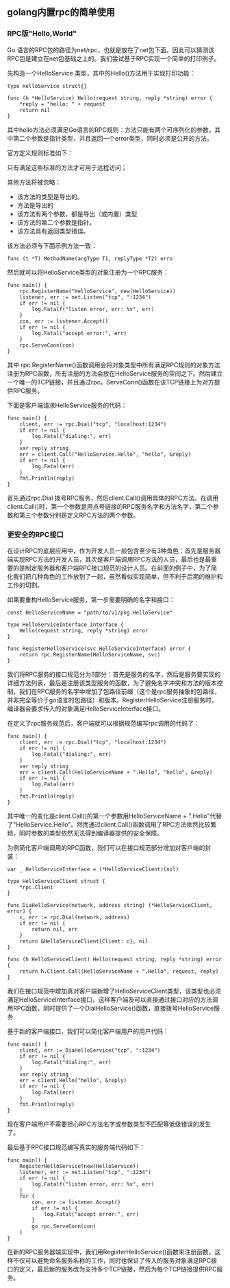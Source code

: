 ## golang内置rpc的简单使用

### RPC版"Hello,World"

Go 语言的RPC包的路径为net/rpc，也就是放在了net包下面。因此可以猜测该RPC包是建立在net包基础之上的。我们尝试基于RPC实现一个简单的打印例子。

先构造一个HelloService 类型，其中的Hello()方法用于实现打印功能：

```golang
type HelloService struct{}

func (h *HelloService) Hello(request string, reply *string) error {
	*reply = "hello: " + request
	return nil
}
```

其中hello方法必须满足Go语言的RPC规则：方法只能有两个可序列化的参数，其中第二个参数是指针类型，并且返回一个error类型，同时必须是公开的方法。

官方定义规则标准如下：

只有满足这些标准的方法才可用于远程访问；

其他方法将被忽略：

- 该方法的类型是导出的。
- 方法是导出的
- 该方法有两个参数，都是导出（或内置）类型
- 该方法的第二个参数是指针。
- 该方法具有返回类型错误。

该方法必须与下面示例方法一致：

```golang
func (t *T) MethodName(argType T1, replyType *T2) erro
```

然后就可以将HelloService类型的对象注册为一个RPC服务：

```golang
func main() {
	rpc.RegisterName("HelloService", new(HelloService))
	listener, err := net.Listen("tcp", ":1234")
	if err != nil {
		log.Fatalf("listen error, err: %v", err)
	}
	con, err := listener.Accept()
	if err != nil {
		log.Fatal("accept error:", err)
	}
	rpc.ServeConn(con)
}
```
其中 rpc.RegisterName()函数调用会将对象类型中所有满足RPC规则的对象方法注册为RPC函数，所有注册的方法会放在HelloService服务的空间之下。然后建立一个唯一的TCP链接，并且通过rpc。ServeConn()函数在该TCP链接上为对方提供RPC服务。

下面是客户端请求HelloService服务的代码：
```golang
func main() {
	client, err := rpc.Dial("tcp", "localhost:1234")
	if err != nil {
		log.Fatal("dialing:", err)
	}
	var reply string
	err = client.Call("HelloService.Hello", "hello", &reply)
	if err != nil {
		log.Fatal(err)
	}
	fmt.Println(reply)
}
```

首先通过rpc.Dial 拨号RPC服务，然后client.Call()调用具体的RPC方法。在调用client.Call()时，第一个参数是用点号链接的RPC服务名字和方法名字，第二个参数和第三个参数分别是定义RPC方法的两个参数。

### 更安全的RPC接口

在设计RPC的底层应用中，作为开发人员一般包含至少有3种角色：首先是服务器端实现RPC方法的开发人员，其次是客户端调用RPC方法的人员，最后也是最重要的是制定服务器和客户端RPC接口规范的设计人员。在前面的例子中，为了简化我们把几种角色的工作放到了一起，虽然看似实现简单，但不利于后期的维护和工作的切割。

如果要重构HelloService服务，第一步需要明确的名字和接口：

```golang
const HelloServiceName = "path/to/v1/pkg.HelloService"

type HelloServiceInterface interface {
	Hello(request string, reply *string) error
}

func RegisterHelloService(svc HelloServiceInterface) error {
	return rpc.RegisterName(HelloServiceName, svc)
}
```

我们将RPC服务的接口规范分为3部分：首先是服务的名字，然后是服务要实现的详细方法列表，最后是注册该类型服务的函数，为了避免名字冲突和方法的版本控制，我们在RPC服务的名字中增加了包路径前缀（这个是rpc服务抽象的包路径，并非完全等价于go语言的包路径）和版本。RegisterHelloService注册服务时，编译器会要求传入的对象满足HelloServiceInterface接口。

在定义了rpc服务规范后，客户端就可以根据规范编写rpc调用的代码了：
```golang
func main() {
	client, err := rpc.Dial("tcp", "localhost:1234")
	if err != nil {
		log.Fatal("dialing:", err)
	}
	var reply string
	err = client.Call(HelloServiceName + ".Hello", "hello", &reply)
	if err != nil {
		log.Fatal(err)
	}
	fmt.Println(reply)
}
```
其中唯一的变化是client.Call()的第一个参数用HelloServiceName + ".Hello"代替了"HelloService.Hello"。然而通过client.Call()函数调用了RPC方法依然比较繁琐，同时参数的类型依然无法得到编译器提供的安全保障。

为例简化客户端调用的RPC函数，我们可以在接口规范部分增加对客户端的封装：
```golang
var _ HelloServiceInterface = (*HelloServiceClient)(nil)

type HelloServiceClient struct {
	*rpc.Client
}

func DiaHelloService(network, address string) (*HelloServiceClient, error) {
	c, err := rpc.Dial(network, address)
	if err != nil {
		return nil, err
	}
	return &HelloServiceClient{Client: c}, nil
}

func (h HelloServiceClient) Hello(request string, reply *string) error {
	return h.Client.Call(HelloServiceName + ".Hello", request, reply)
}
```

我们在接口规范中增加真对客户端新增了HelloServiceClient类型，该类型也必须满足HelloServiceInterface接口，这样客户端及可以直接通过接口对应的方法调用RPC函数，同时提供了一个DialHelloService()函数，直接拨号HelloService服务

基于新的客户端接口，我们可以简化客户端用户的用户代码：

```golang
func main() {
	client, err := DiaHelloService("tcp", ":1234")
	if err != nil {
		log.Fatal("dialing:", err)
	}
	var reply string
	err = client.Hello("hello", &reply)
	if err != nil {
		log.Fatal(err)
	}
	fmt.Println(reply)
}
```

现在客户端用户不需要担心RPC方法名字或参数类型不匹配等低级错误的发生了。

最后基于RPC接口规范编写真实的服务端代码如下：
```golang
func main() {
	RegisterHelloService(new(HelloService))
	listener, err := net.Listen("tcp", ":1234")
	if err != nil {
		log.Fatalf("listen error, err: %v", err)
	}
	for {
		con, err := listener.Accept()
		if err != nil {
			log.Fatal("accept error:", err)
		}
		go rpc.ServeConn(con)
	}
}
```

在新的RPC服务器端实现中，我们用RegisterHelloService()函数来注册函数，这样不仅可以避免命名服务名称的工作，同时也保证了传入的服务对象满足RPC接口的定义，最后新的服务改为支持多个TCP链接，然后为每个TCP链接提供RPC服务。